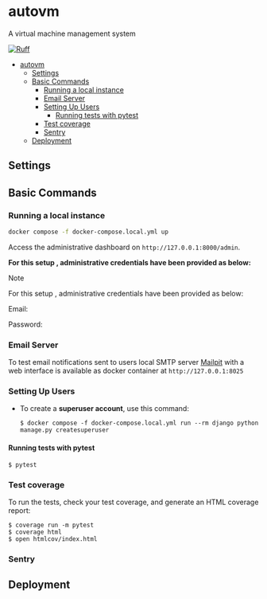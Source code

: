 # autovm

A virtual machine management system

[![Ruff](https://img.shields.io/endpoint?url=https://raw.githubusercontent.com/astral-sh/ruff/main/assets/badge/v2.json)](https://github.com/astral-sh/ruff)


- [autovm](#autovm)
  - [Settings](#settings)
  - [Basic Commands](#basic-commands)
    - [Running a local instance](#running-a-local-instance)
    - [Email Server](#email-server)
    - [Setting Up Users](#setting-up-users)
      - [Running tests with pytest](#running-tests-with-pytest)
    - [Test coverage](#test-coverage)
    - [Sentry](#sentry)
  - [Deployment](#deployment)

## Settings



## Basic Commands

### Running a local instance

```bash
docker compose -f docker-compose.local.yml up
```

Access the administrative dashboard on `http://127.0.0.1:8000/admin`.

**For this setup , administrative credentials have been provided as below:**
> [!NOTE]  
> For this setup , administrative credentials have been provided as below:

Email:

Password:


### Email Server

To test email notifications sent to users  local SMTP server [Mailpit](https://github.com/axllent/mailpit) with a web interface is available as docker container at `http://127.0.0.1:8025`

### Setting Up Users

- To create a **superuser account**, use this command:

      $ docker compose -f docker-compose.local.yml run --rm django python manage.py createsuperuser


#### Running tests with pytest

    $ pytest


### Test coverage

To run the tests, check your test coverage, and generate an HTML coverage report:

    $ coverage run -m pytest
    $ coverage html
    $ open htmlcov/index.html

### Sentry


## Deployment

